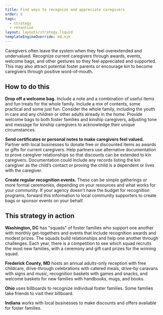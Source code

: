 ```yaml
---
title: Find ways to recognize and appreciate caregivers
order: 5
tags:
  - strategy
  - retention
layout: layouts/strategy.liquid
templateEngineOverride: md,njk
---
```


Caregivers often leave the system when they feel overextended and undervalued. Recognize current caregivers through awards, events, welcome bags, and other gestures so they feel appreciated and supported. This may also attract potential foster parents or encourage kin to become caregivers through positive word-of-mouth.

## How to do this

**Drop off a welcome bag.** Include a note and a combination of useful items and fun treats for the whole family. Include a mix of contents, some practical and some just fun. Consider the whole family, including the youth in care and any children or other adults already in the home. Provide welcome bags to both foster families and kinship caregivers, adjusting tone and message for kinship caregivers to acknowledge their unique circumstances.

**Send certificates or personal notes to make caregivers feel valued.** Partner with local businesses to donate free or discounted items as awards or gifts for current caregivers. Help partners use alternative documentation to prove caregiver relationships so that discounts can be extended to kin caregivers. Documentation could include any records listing the kin caregiver as the child’s contact or proving the child is a dependent or lives with the caregiver.

**​​Create regular recognition events.** These can be simple gatherings or more formal ceremonies, depending on your resources and what works for your community. If your agency doesn't have the budget for recognition programs, forward this information to local community supporters to create bags or sponsor events on your behalf.

## This strategy in action

**Washington, DC** has "squads" of foster families who support one another with monthly get-togethers and events that include recognition awards and modest prizes. The squads build relationships and help one another through challenges. Each year, there is a competition to see which squad recruits the most new families, with a ceremony and gift card prizes for the winning squad.

**Frederick County, MD** hosts an annual adults-only reception with free childcare, drive-through celebrations with catered meals, drive-by caravans with signs and music, recognition baskets with games and snacks, and welcome baskets for new families with handbooks, mugs, and books.

**Ohio** uses billboards to recognize individual foster families. Some families take friends to visit their billboard.

**Indiana** works with local businesses to make discounts and offers available for foster families. 